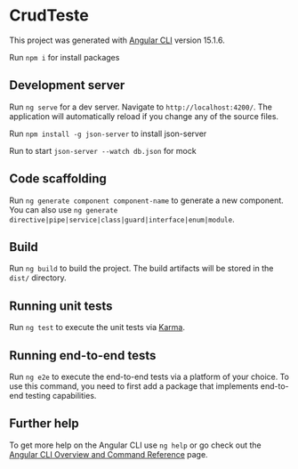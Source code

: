 # CrudTeste

This project was generated with [Angular CLI](https://github.com/angular/angular-cli) version 15.1.6.

Run `npm i` for install packages

## Development server

Run `ng serve` for a dev server. Navigate to `http://localhost:4200/`. The application will automatically reload if you change any of the source files.

Run `npm install -g json-server` to install json-server

Run to start `json-server --watch db.json` for mock

## Code scaffolding

Run `ng generate component component-name` to generate a new component. You can also use `ng generate directive|pipe|service|class|guard|interface|enum|module`.

## Build

Run `ng build` to build the project. The build artifacts will be stored in the `dist/` directory.

## Running unit tests

Run `ng test` to execute the unit tests via [Karma](https://karma-runner.github.io).

## Running end-to-end tests

Run `ng e2e` to execute the end-to-end tests via a platform of your choice. To use this command, you need to first add a package that implements end-to-end testing capabilities.

## Further help

To get more help on the Angular CLI use `ng help` or go check out the [Angular CLI Overview and Command Reference](https://angular.io/cli) page.
